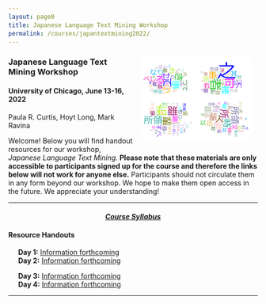 ```yaml
---
layout: page0
title: Japanese Language Text Mining Workshop
permalink: /courses/japantextmining2022/
---
```


<div style>
<img src="/images/japantextmining22_bg.png" style="float:right;max-width:45%;padding: 10px 10px 10px 15px;">
</div><h3>Japanese Language Text Mining Workshop</h3><p>
<h4>University of Chicago, June 13-16, 2022</h4>
<p></p>
Paula R. Curtis, Hoyt Long, Mark Ravina<p></p>
<p></p>
Welcome! Below you will find handout resources for our workshop, <em>Japanese Language Text Mining</em>. <b>Please note that these materials are only accessible to participants signed up for the course and therefore the links below will not work for anyone else.</b> Participants should not circulate them in any form beyond our workshop. We hope to make them open access in the future. We appreciate your understanding!
<p></p>
<hr>
<p></p>
<center><em><h4><a href="https://www.google.com/">Course Syllabus</a></h4></em></center><p></p>
<p></p>
<h4>Resource Handouts</h4><p></p>

<span style="padding-left: 20px; display:block">
  <b>Day 1:</b> <a href="https://www.google.com/">Information forthcoming</a><br>
  <b>Day 2:</b> <a href="https://www.google.com/">Information forthcoming</a><br>
  <p></p>
  <b>Day 3:</b> <a href="https://www.google.com/">Information forthcoming</a><br>
  <b>Day 4:</b> <a href="https://www.google.com/">Information forthcoming</a><br>
</span>
<p></p>
<p></p>
<hr>
<p></p>
